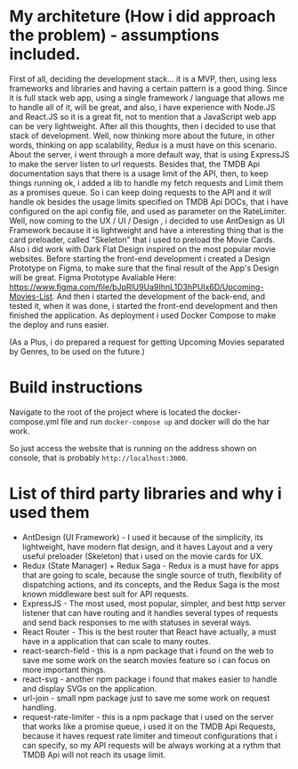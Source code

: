 # My architeture (How i did approach the problem) - assumptions included.

First of all, deciding the development stack... it is a MVP, then, using less frameworks and libraries and having a certain pattern is a good thing. Since it is full stack web app, using a single framework / language that allows me to handle all of it, will be great, and also, i have experience with Node.JS and React.JS so it is a great fit, not to mention that a JavaScript web app can be very lightweight. After all this thoughts, then i decided to use that stack of development. Well, now thinking more about the future, in other words, thinking on app scalability, Redux is a must have on this scenario. About the server, i went through a more default way, that is using ExpressJS to make the server listen to url requests. Besides that, the TMDB Api documentation says that there is a usage limit of the API, then, to keep things running ok, i added a lib to handle my fetch requests and Limit them as a promises queue. So i can keep doing requests to the API and it will handle ok besides the usage limits specified on TMDB Api DOCs, that i have configured on the api config file, and used as parameter on the RateLimiter. Well, now coming to the UX / UI / Design , i decided to use AntDesign as UI Framework because it is lightweight and have a interesting thing that is the card preloader, called "Skeleton" that i used to preload the Movie Cards. Also i did work with Dark Flat Design inspired on the most popular movie websites. Before starting the front-end development i created a Design Prototype on Figma, to make sure that the final result of the App's Design will be great. Figma Prototype Avaliable Here: https://www.figma.com/file/bJpRlU9Ua9IhnL1D3hPUIx6D/Upcoming-Movies-List. And then i started the development of the back-end, and tested it, when it was done, i started the front-end development and then finished the application. As deployment i used Docker Compose to make the deploy and runs easier.

(As a Plus, i do prepared a request for getting Upcoming Movies separated by Genres, to be used on the future.)

# Build instructions

Navigate to the root of the project where is located the docker-compose.yml file and run `docker-compose up` and docker will do the har work.

So just access the website that is running on the address shown on console, that is probably `http://localhost:3000`.


# List of third party libraries and why i used them

- AntDesign (UI Framework) - I used it because of the simplicity, its lightweight, have modern flat design, and it haves Layout and a very useful preloader (Skeleton) that i used on the movie cards for UX.
- Redux (State Manager) + Redux Saga - Redux is a must have for apps that are going to scale, because the single source of truth, flexibility of dispatching actions, and its concepts, and the Redux Saga is the most known middleware best suit for API requests.
- ExpressJS - The most used, most popular, simpler, and best http server listener that can have routing and it handles several types of requests and send back responses to me with statuses in several ways.
- React Router - This is the best router that React have actually, a must have in a application that can scale to many routes.
- react-search-field - this is a npm package that i found on the web to save me some work on the search movies feature so i can focus on more important things.
- react-svg - another npm package i found that makes easier to handle and display SVGs on the application.
- url-join - small npm package just to save me some work on request handling.
- request-rate-limiter - this is a npm package that i used on the server that works like a promise queue, i used it on the TMDB Api Requests, because it haves request rate limiter and timeout configurations that i can specify, so my API requests will be always working at a rythm that TMDB Api will not reach its usage limit.
